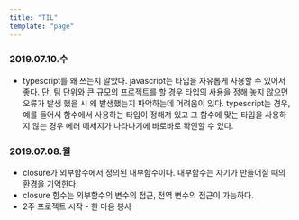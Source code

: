```yaml
---
title: "TIL"
template: "page"
---
```

### 2019.07.10.수
- typescript를 왜 쓰는지 알았다. javascript는 타입을 자유롭게 사용할 수 있어서 좋다. 단, 팀 단위와 큰 규모의 프로젝트를 할 경우 타입의 사용을 정해 놓지 않으면 오류가 발생 했을 시 왜 발생했는지 파악하는데 어려움이 있다. typescript는 경우, 예를 들어서 함수에서 사용하는 타입이 정해져 있고 그 함수에 맞는 타입을 사용하지 않는 경우 에러 메세지가 나타나기에 바로바로 확인할 수 있다.


### 2019.07.08.월
- closure가 외부함수에서 정의된 내부함수이다. 내부함수는 자기가 만들어질 때의 환경을 기억한다.
- closure 함수는 외부함수의 변수의 접근, 전역 변수의 접근이 가능하다.
- 2주 프로젝트 시작 - 한 마음 봉사
